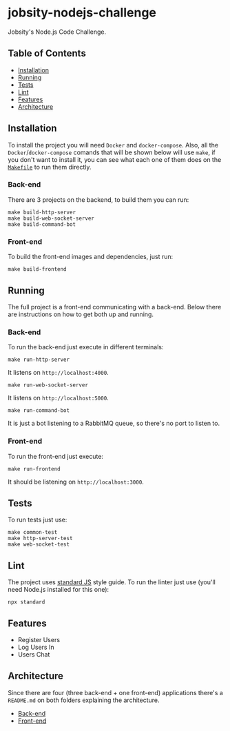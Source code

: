 # jobsity-nodejs-challenge

Jobsity's Node.js Code Challenge.

## Table of Contents

- [Installation](#installation)
- [Running](#running)
- [Tests](#tests)
- [Lint](#lint)
- [Features](#features)
- [Architecture](#architecture)

## Installation

To install the project you will need `Docker` and `docker-compose`. Also, all the `Docker`/`docker-compose` comands that will be shown below will use `make`, if you don't want to install it, you can see what each one of them does on the [`Makefile`](https://github.com/otaviopace/jobsity-nodejs-challenge/blob/master/Makefile) to run them directly.

### Back-end

There are 3 projects on the backend, to build them you can run:

```shell
make build-http-server
make build-web-socket-server
make build-command-bot
```

### Front-end

To build the front-end images and dependencies, just run:

```shell
make build-frontend
```

## Running

The full project is a front-end communicating with a back-end. Below there are instructions on how to get both up and running.

### Back-end

To run the back-end just execute in different terminals:

```shell
make run-http-server
```

It listens on `http://localhost:4000`.

```shell
make run-web-socket-server
```

It listens on `http://localhost:5000`.

```shell
make run-command-bot
```

It is just a bot listening to a RabbitMQ queue, so there's no port to listen to.

### Front-end

To run the front-end just execute:

```shell
make run-frontend
```

It should be listening on `http://localhost:3000`.

## Tests

To run tests just use:

```shell
make common-test
make http-server-test
make web-socket-test
```

## Lint

The project uses [standard JS](https://standardjs.com/index.html) style guide. To run the linter just use (you'll need Node.js installed for this one):

```shell
npx standard
```

## Features

- Register Users
- Log Users In
- Users Chat

## Architecture

Since there are four (three back-end + one front-end) applications there's a `README.md` on both folders explaining the architecture.

- [Back-end](https://github.com/otaviopace/jobsity-nodejs-challenge/blob/master/backend/README.md)
- [Front-end](https://github.com/otaviopace/jobsity-nodejs-challenge/blob/master/frontend/README.md)
